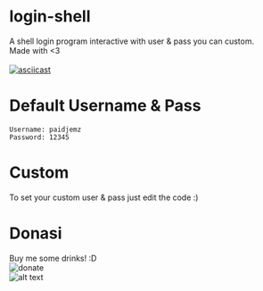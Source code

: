 # login-shell
A shell login program interactive with user & pass you can custom.</br>
Made with <3</br><br/>
[![asciicast](https://asciinema.org/a/325476.png)](https://asciinema.org/a/325476)

# Default Username & Pass
```
Username: paidjemz
Password: 12345
```

# Custom
To set your custom user & pass just edit the code :)<br/>

# Donasi
Buy me some drinks! :D<br/>
![donate](https://paidjemz.files.wordpress.com/2020/05/gopayy.png)
<br/>
![alt text](http://xcodeserver.my.id/gopay.png)
